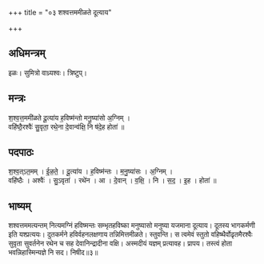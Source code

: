 +++
title = "०३ शश्वत्तममीळते दूत्याय"

+++
## अधिमन्त्रम्
इळः। सुमित्रो वाध्र्यश्वः। त्रिष्टुप्।

## मन्त्रः
श॒श्व॒त्त॒ममी॑ळते दू॒त्या॑य ह॒विष्म॑न्तो मनु॒ष्या॑सो अ॒ग्निम् ।  
वहि॑ष्ठै॒रश्वैः॑ सु॒वृता॒ रथे॒ना दे॒वान्व॑क्षि॒ नि ष॑दे॒ह होता॑ ॥

## पदपाठः
श॒श्व॒त्ऽत॒मम् । ई॒ळ॒ते॒ । दू॒त्या॑य । ह॒विष्म॑न्तः । म॒नु॒ष्या॑सः । अ॒ग्निम् ।  
वहि॑ष्ठैः । अश्वैः॑ । सु॒ऽवृता॑ । रथे॑न । आ । दे॒वान् । व॒क्षि॒ । नि । स॒द॒ । इ॒ह । होता॑ ॥

## भाष्यम्
शश्वत्तममत्यन्तम् नित्यमग्निं हविष्मन्तः सम्भृतहविष्का मनुष्यासो मनुष्या यजमाना दूत्याय। दूतस्य भागकर्मणी इति यश्प्रत्ययः। दुतकर्मने हविर्वहनलक्षणाय तन्निमित्तमीळते। स्तुवन्ति। स त्वमेवं स्तुतो वहिष्थैर्वोढृतमैरश्वैः सुवृता सुवर्तनेन रथेन च सह देवानिन्द्रादीना वक्षि। अस्मदीयं यज्ञम् प्रत्यावह। प्रापय। तस्त्वं होता भवन्निहास्मिन्यज्ञे नि सद। निषीद॥३॥